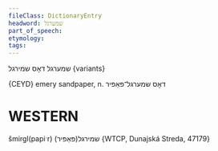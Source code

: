 ```yaml
---
fileClass: DictionaryEntry
headword: שמערגל
part_of_speech: 
etymology: 
tags: 
---
```

שמערגל
דאָס
שמירגל {variants}

{CEYD}
emery
sandpaper, n. דאָס שמערגל־פּאַפּיר

WESTERN
========

šmirgl(papiˑr) שמירגל(פּאַפּיר) {WTCP, Dunajská Streda, 47179}
